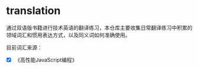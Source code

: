 # translation
通过双语版书籍进行技术英语的翻译练习，本仓库主要收集日常翻译练习中积累的领域词汇和惯用表达方式，以及同义词如何准确使用。

目前词汇来源：

- [x] 《高性能JavaScript编程》
